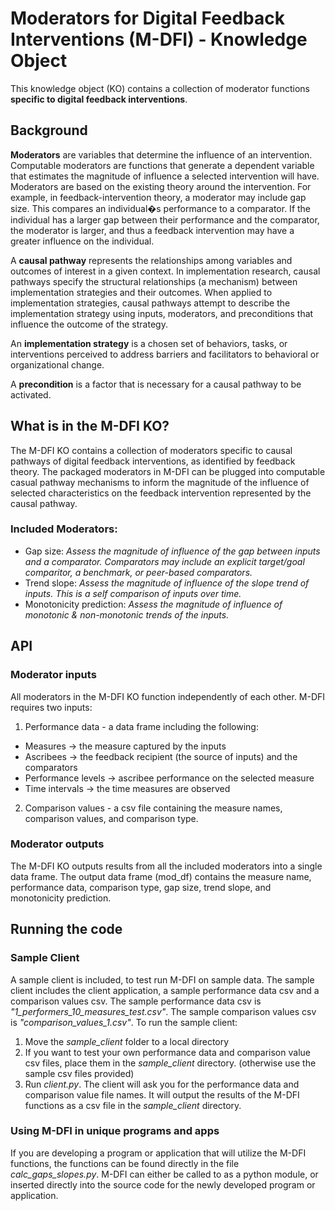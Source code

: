 # Moderators for Digital Feedback Interventions (M-DFI) - Knowledge Object

This knowledge object (KO) contains a collection of moderator functions **specific to digital feedback interventions**.

## Background

**Moderators** are variables that determine the influence of an intervention. Computable moderators are functions that generate a dependent variable that estimates the magnitude of influence a selected intervention will have. Moderators are based on the existing theory around the intervention. For example, in feedback-intervention theory, a moderator may include gap size. This compares an individual�s performance to a comparator. If the individual has a larger gap between their performance and the comparator, the moderator is larger, and thus a feedback intervention may have a greater influence on the individual.

A **causal pathway** represents the relationships among variables and outcomes of interest in a given context. In implementation research, causal pathways specify the structural relationships (a mechanism) between implementation strategies and their outcomes. When applied to implementation strategies, causal pathways attempt to describe the implementation strategy using inputs, moderators, and preconditions that influence the outcome of the strategy.

An **implementation strategy** is a chosen set of behaviors, tasks, or interventions perceived to address barriers and facilitators to behavioral or organizational change.

A **precondition** is a factor that is necessary for a causal pathway to be activated.

## What is in the M-DFI KO?

The M-DFI KO contains a collection of moderators specific to causal pathways of digital feedback interventions, as identified by feedback theory. The packaged moderators in M-DFI can be plugged into computable casual pathway mechanisms to inform the magnitude of the influence of selected characteristics on the feedback intervention represented by the causal pathway.

### Included Moderators:
- Gap size: *Assess the magnitude of influence of the gap between inputs and a comparator. Comparators may include an explicit target/goal comparitor, a benchmark, or peer-based comparators.*
- Trend slope: *Assess the magnitude of influence of the slope trend of inputs. This is a self comparison of inputs over time.*
- Monotonicity prediction: *Assess the magnitude of influence of monotonic & non-monotonic trends of the inputs.*

## API

### Moderator inputs

All moderators in the M-DFI KO function independently of each other. M-DFI requires two inputs:
1. Performance data - a data frame including the following:
- Measures -> the measure captured by the inputs
- Ascribees -> the feedback recipient (the source of inputs) and the comparators
- Performance levels -> ascribee performance on the selected measure
- Time intervals -> the time measures are observed
2. Comparison values - a csv file containing the measure names, comparison values, and comparison type.

### Moderator outputs

The M-DFI KO outputs results from all the included moderators into a single data frame. The output data frame (mod_df) contains the measure name, performance data, comparison type, gap size, trend slope, and monotonicity prediction.

## Running the code

### Sample Client

A sample client is included, to test run M-DFI on sample data. The sample client includes the client application, a sample performance data csv and a comparison values csv. The sample performance data csv is *"1_performers_10_measures_test.csv"*. The sample comparison values csv is *"comparison_values_1.csv"*. To run the sample client:
1. Move the *sample_client* folder to a local directory
2. If you want to test your own performance data and comparison value csv files, place them in the *sample_client* directory. (otherwise use the sample csv files provided)
3. Run *client.py*. The client will ask you for the performance data and comparison value file names. It will output the results of the M-DFI functions as a csv file in the *sample_client* directory.

### Using M-DFI in unique programs and apps

If you are developing a program or application that will utilize the M-DFI functions, the functions can be found directly in the file *calc_gaps_slopes.py*. M-DFI can either be called to as a python module, or inserted directly into the source code for the newly developed program or application.

